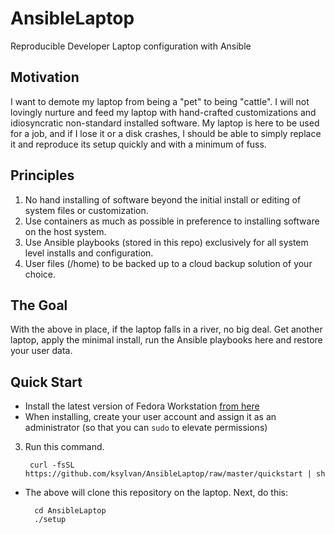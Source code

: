 # AnsibleLaptop
Reproducible Developer Laptop configuration with Ansible

## Motivation
I want to demote my laptop from being a "pet" to being "cattle". I will not lovingly
nurture and feed my laptop with hand-crafted customizations and idiosyncratic non-standard
installed software. My laptop is here to be used for a job, and if I lose it or a disk crashes,
I should be able to simply replace it and reproduce its setup quickly and with a minimum of fuss.

## Principles

1. No hand installing of software beyond the initial install or editing of system files or customization.
2. Use containers as much as possible in preference to installing software on the host system.
3. Use Ansible playbooks (stored in this repo) exclusively for all system level installs and configuration.
4. User files (/home) to be backed up to a cloud backup solution of your choice.

## The Goal

With the above in place, if the laptop falls in a river, no big deal.
Get another laptop, apply the minimal install, run the Ansible playbooks here and restore your user data.

## Quick Start

* Install the latest version of Fedora Workstation [from here](https://getfedora.org/en/workstation/download/)
* When installing, create your user account and assign it as an administrator (so that you can `sudo` to elevate permissions)
3. Run this command.

        curl -fsSL https://github.com/ksylvan/AnsibleLaptop/raw/master/quickstart | sh

* The above will clone this repository on the laptop. Next, do this:

        cd AnsibleLaptop
        ./setup

